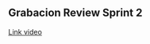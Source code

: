 ## Grabacion Review Sprint 2

[Link video](https://eafit-my.sharepoint.com/:v:/g/personal/marangog3_eafit_edu_co/EZJUNHIDtChIu7cyruM4cvwBAgugAyW2VZQfbzCqYItOtw?nav=eyJyZWZlcnJhbEluZm8iOnsicmVmZXJyYWxBcHAiOiJTdHJlYW1XZWJBcHAiLCJyZWZlcnJhbFZpZXciOiJTaGFyZURpYWxvZy1MaW5rIiwicmVmZXJyYWxBcHBQbGF0Zm9ybSI6IldlYiIsInJlZmVycmFsTW9kZSI6InZpZXcifX0%3D&e=POTP5c)